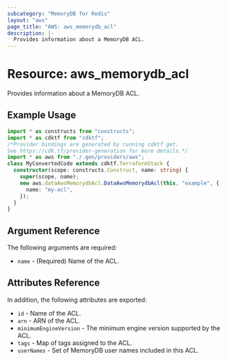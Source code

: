 ```yaml
---
subcategory: "MemoryDB for Redis"
layout: "aws"
page_title: "AWS: aws_memorydb_acl"
description: |-
  Provides information about a MemoryDB ACL.
---
```


# Resource: aws_memorydb_acl

Provides information about a MemoryDB ACL.

## Example Usage

```typescript
import * as constructs from "constructs";
import * as cdktf from "cdktf";
/*Provider bindings are generated by running cdktf get.
See https://cdk.tf/provider-generation for more details.*/
import * as aws from "./.gen/providers/aws";
class MyConvertedCode extends cdktf.TerraformStack {
  constructor(scope: constructs.Construct, name: string) {
    super(scope, name);
    new aws.dataAwsMemorydbAcl.DataAwsMemorydbAcl(this, "example", {
      name: "my-acl",
    });
  }
}

```

## Argument Reference

The following arguments are required:

* `name` - (Required) Name of the ACL.

## Attributes Reference

In addition, the following attributes are exported:

* `id` - Name of the ACL.
* `arn` - ARN of the ACL.
* `minimumEngineVersion` - The minimum engine version supported by the ACL.
* `tags` - Map of tags assigned to the ACL.
* `userNames` - Set of MemoryDB user names included in this ACL.

<!-- cache-key: cdktf-0.17.0-pre.15 input-facc3236767ccaf09e3b4fc98fd83241734919a0c8b90c3a5d4661a92751cc01 -->
